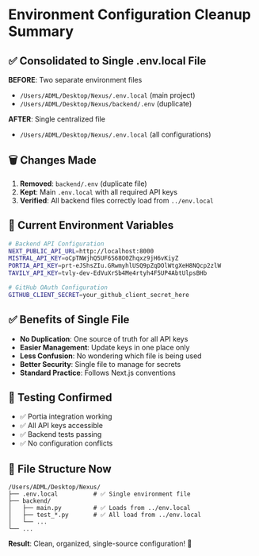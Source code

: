 # Environment Configuration Cleanup Summary

## ✅ **Consolidated to Single .env.local File**

**BEFORE**: Two separate environment files

- `/Users/ADML/Desktop/Nexus/.env.local` (main project)
- `/Users/ADML/Desktop/Nexus/backend/.env` (duplicate)

**AFTER**: Single centralized file

- `/Users/ADML/Desktop/Nexus/.env.local` (all configurations)

## 🗑️ **Changes Made**

1. **Removed**: `backend/.env` (duplicate file)
2. **Kept**: Main `.env.local` with all required API keys
3. **Verified**: All backend files correctly load from `../env.local`

## 🔑 **Current Environment Variables**

```bash
# Backend API Configuration
NEXT_PUBLIC_API_URL=http://localhost:8000
MISTRAL_API_KEY=oCpTNWjhQ5UF6S68O0Zhqxz9jH6vKiyZ
PORTIA_API_KEY=prt-eJShsZIu.GRwmyhlUSQ9pZqDOlWtgXeH8NQcp2zlW
TAVILY_API_KEY=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

# GitHub OAuth Configuration
GITHUB_CLIENT_SECRET=your_github_client_secret_here
```

## ✅ **Benefits of Single File**

- **No Duplication**: One source of truth for all API keys
- **Easier Management**: Update keys in one place only
- **Less Confusion**: No wondering which file is being used
- **Better Security**: Single file to manage for secrets
- **Standard Practice**: Follows Next.js conventions

## 🧪 **Testing Confirmed**

- ✅ Portia integration working
- ✅ All API keys accessible
- ✅ Backend tests passing
- ✅ No configuration conflicts

## 📁 **File Structure Now**

```
/Users/ADML/Desktop/Nexus/
├── .env.local          # ✅ Single environment file
├── backend/
│   ├── main.py         # ✅ Loads from ../env.local
│   ├── test_*.py       # ✅ All load from ../env.local
│   └── ...
└── ...
```

**Result**: Clean, organized, single-source configuration! 🎉
